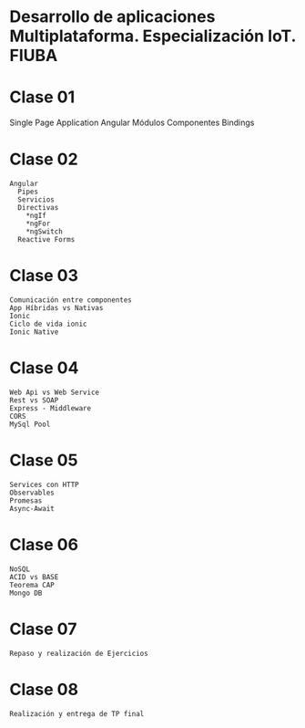 # Desarrollo de aplicaciones Multiplataforma. Especialización IoT. FIUBA

# Clase 01
   Single Page Application
   Angular
    Módulos
    Componentes
    Bindings

# Clase 02
    Angular
      Pipes
      Servicios
      Directivas
        *ngIf
        *ngFor
        *ngSwitch
      Reactive Forms

# Clase 03
    Comunicación entre componentes
    App Híbridas vs Nativas
    Ionic
    Ciclo de vida ionic
    Ionic Native

# Clase 04
    Web Api vs Web Service
    Rest vs SOAP
    Express - Middleware
    CORS
    MySql Pool
 
# Clase 05
    Services con HTTP
    Observables
    Promesas
    Async-Await

# Clase 06
    NoSQL
    ACID vs BASE
    Teorema CAP
    Mongo DB
    
# Clase 07
    Repaso y realización de Ejercicios
    
# Clase 08
    Realización y entrega de TP final
